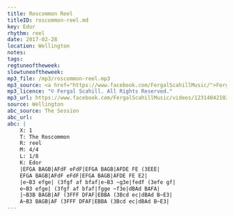 ```yaml
---
title: Roscommon Reel
titleID: roscommon-reel.md
key: Edor
rhythm: reel
date: 2017-02-28
location: Wellington 
notes:
tags: 
regtuneoftheweek:
slowtuneoftheweek:
mp3_file: /mp3/roscommon-reel.mp3
mp3_source: <a href="https://www.facebook.com/FergalScahillMusic/">Fergal Scahill</a>, member of <a href="http://www.webanjo3.com/">We Banjo 3</a>
mp3_licence: "© Fergal Scahill. All Rights Reserved."
mp3_url: https://www.facebook.com/FergalScahillMusic/videos/1231404210289245/
source: Wellington
abc_source: The Session
abc_url: 
abc: |
    X: 1
    T: The Roscommon
    R: reel
    M: 4/4
    L: 1/8
    K: Edor
    |EFGA BAGB|AFdF eFdF|EFGA BAGB|AFDE FE (3EEE|
    EFGA BAGB|AFdF eFdF|EFGA BAGB|AFDE FE E2|
    |e~B3 efge| (3fgf af bfaf|e~B3 ~g3e|fedf (3efe gf|
    e~B3 efge| (3fgf af bfaf|fgge ~f3e|dBAd BAFA|
    |~B3B BAGB|AF (3FFF DFAF|EBBA (3Bcd ec|dBAd B~E3|
    A~B3 BAGB|AF (3FFF DFAF|EBBA (3Bcd ec|dBAd B~E3|
---
```

